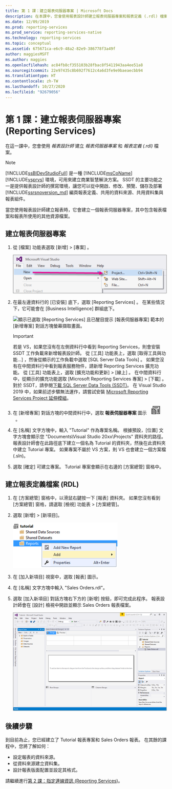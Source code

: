 ```yaml
---
title: 第 1 課：建立報表伺服器專案 | Microsoft Docs
description: 在本課中，您會使用報表設計師建立報表伺服器專案和報表定義 (.rdl) 檔案。
ms.date: 12/09/2019
ms.prod: reporting-services
ms.prod_service: reporting-services-native
ms.technology: reporting-services
ms.topic: conceptual
ms.assetid: 675671ca-e6c9-48a2-82e9-386778f3a49f
author: maggiesMSFT
ms.author: maggies
ms.openlocfilehash: ac84fb8cf355103b28fbac8f5411943aa4ee51a8
ms.sourcegitcommit: 22e97435c8b692f7612c4a6d3fe9e9baeaecbb94
ms.translationtype: HT
ms.contentlocale: zh-TW
ms.lasthandoff: 10/27/2020
ms.locfileid: "92679056"
---
```

# <a name="lesson-1-create-a-report-server-project-reporting-services"></a>第 1 課：建立報表伺服器專案 (Reporting Services)

在這一課中，您會使用 *報表設計師* 建立 *報表伺服器專案* 和 *報表定義 (.rdl)* 檔案。

> [!NOTE]
> [!INCLUDE[ssBIDevStudioFull](../includes/ssbidevstudiofull-md.md)] 是一種 [!INCLUDE[msCoName](../includes/msconame-md.md)][!INCLUDE[vsprvs](../includes/vsprvs-md.md)] 環境，可用來建立商業智慧解決方案。 SSDT 的主要功能之一是提供報表設計師的撰寫環境，讓您可以從中開啟、修改、預覽、儲存及部署 [!INCLUDE[ssrsnoversion_md](../includes/ssrsnoversion-md.md)] 編頁報表定義、共用的資料來源、共用資料集與報表組件。

當您使用報表設計師建立報表時，它會建立一個報表伺服器專案，其中包含報表檔案和報表所使用的其他資源檔案。

## <a name="to-create-a-report-server-project"></a>建立報表伺服器專案
  
1. 從 [檔案]  功能表選取 [新增]   > [專案]  。  

    ![顯示已選取 [檔案] > [新增] > [專案] 的 Visual Studio 螢幕擷取畫面。](../reporting-services/media/ssrs-ssdt-file-01-new-project.png)
  
2. 在最左邊資料行的 [已安裝]  底下，選取 [Reporting Services]  。 在某些情況下，它可能會在 [Business Intelligence]  群組底下。

    ![顯示已選取 [Reporting Services] 且已醒目提示 [報表伺服器專案] 範本的 [新增專案] 對話方塊螢幕擷取畫面。](../reporting-services/media/lesson-1-creating-a-report-server-project-reporting-services/select-report-server-project-template.png)

    > [!IMPORTANT]
    > 若是 VS，如果您沒有在左側資料行中看到 Reporting Services，則會安裝 SSDT 工作負載來新增報表設計師。 從 [工具]  功能表上，選取 [取得工具與功能...]  ，然後從顯示的工作負載中選取 [SQL Server Data Tools]  。 如果您沒有在中間資料行中看到報表服務物件，請新增 Reporting Services 擴充功能。 從 [工具]  功能表上，選取 [擴充功能和更新]   > [線上]  。 在中間資料行中，從顯示的擴充功能選取 [Microsoft Reporting Services 專案]   > [下載]  。 對於 SSDT，請參閱[下載 SQL Server Data Tools (SSDT)](../ssdt/download-sql-server-data-tools-ssdt.md)。 在 Visual Studio 2019 中，如果前述步驟無法運作，請嘗試安裝 [Microsoft Reporting Services Project 延伸模組](https://marketplace.visualstudio.com/items?itemName=ProBITools.MicrosoftReportProjectsforVisualStudio)。


3. 在 [新增專案] 對話方塊的中間資料行中，選取 **報表伺服器專案** 圖示 &nbsp;&nbsp;![ssrs_ssdt_report_server_project](media/ssrs-ssdt-report-server-project.png)&nbsp;&nbsp;。

4. 在 [名稱] 文字方塊中，輸入 "Tutorial" 作為專案名稱。 根據預設，[位置] 文字方塊會顯示您 "Documents\Visual Studio 20xx\Projects\" 資料夾的路徑。 報表設計師會在此路徑底下建立一個名為 Tutorial 的資料夾，然後在此資料夾中建立 Tutorial 專案。 如果專案不屬於 VS 方案，則 VS 也會建立一個方案檔 (.sln)。

5. 選取 [確定] 可建立專案。 Tutorial 專案會顯示在右邊的 [方案總管] 窗格中。
  
## <a name="creating-a-report-definition-file-rdl"></a>建立報表定義檔案 (RDL)  
  
1. 在 [方案總管] 窗格中，以滑鼠右鍵按一下 [報表] 資料夾。 如果您沒有看到 [方案總管] 窗格，請選取 [檢視] 功能表 > [方案總管]。

2. 選取 [新增] > [新項目]。

    ![顯示已選取 [報表] > [新增] > [新增項目] 的方案總管螢幕擷取畫面。](../reporting-services/media/ssrs-ssdt-add-report.png)

3. 在 [加入新項目] 視窗中，選取 [報表] 圖示。

4. 在 [名稱] 文字方塊中輸入 "Sales Orders.rdl"。

5. 選取 [加入新項目] 對話方塊右下方的 [新增] 按鈕，即可完成此程序。 報表設計師會在 [設計] 檢視中開啟並顯示 Sales Orders 報表檔案。

    ![顯示報表設計師和 [設計] 檢視中 [銷售訂單] 報表的 Visual Studio 螢幕擷取畫面。](media/ssrs-ssdt-01-new-report-designer.png)

## <a name="next-steps"></a>後續步驟

到目前為止，您已經建立了 Tutorial 報表專案和 Sales Orders 報表。 在其餘的課程中，您將了解如何：

- 設定報表的資料來源。
- 從資料來源建立資料集。
- 設計報表版面配置並設定其格式。

請繼續進行[第 2 課：指定連線資訊 &#40;Reporting Services&#41;](../reporting-services/lesson-2-specifying-connection-information-reporting-services.md)。
